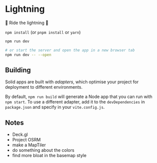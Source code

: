 # Lightning

:electric_plug: Ride the lightning :metal:

`npm install` (or `pnpm install` or `yarn`)

```bash
npm run dev

# or start the server and open the app in a new browser tab
npm run dev -- --open
```

## Building

Solid apps are built with _adapters_, which optimise your project for deployment to different environments.

By default, `npm run build` will generate a Node app that you can run with `npm start`. To use a different adapter, add it to the `devDependencies` in `package.json` and specify in your `vite.config.js`.

## Notes

* Deck.gl
* Project OSRM
* make a MapTiler
* do something about the colors
* find more bloat in the basemap style
